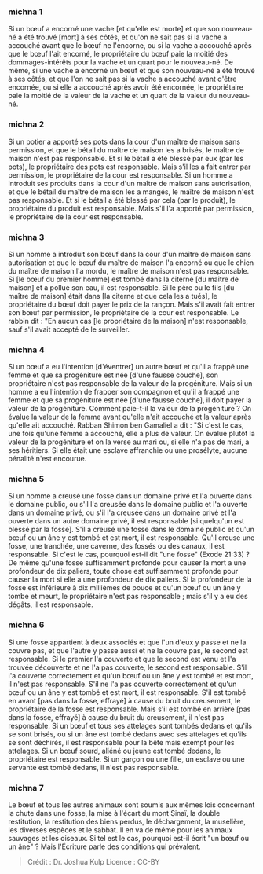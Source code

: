 
### michna 1
Si un bœuf a encorné une vache [et qu'elle est morte] et que son nouveau-né a été trouvé [mort] à ses côtés, et qu'on ne sait pas si la vache a accouché avant que le bœuf ne l'encorne, ou si la vache a accouché après que le bœuf l'ait encorné, le propriétaire du bœuf paie la moitié des dommages-intérêts pour la vache et un quart pour le nouveau-né. De même, si une vache a encorné un bœuf et que son nouveau-né a été trouvé à ses côtés, et que l'on ne sait pas si la vache a accouché avant d'être encornée, ou si elle a accouché après avoir été encornée, le propriétaire paie la moitié de la valeur de la vache et un quart de la valeur du nouveau-né.

### michna 2
Si un potier a apporté ses pots dans la cour d'un maître de maison sans permission, et que le bétail du maître de maison les a brisés, le maître de maison n'est pas responsable. Et si le bétail a été blessé par eux (par les pots), le propriétaire des pots est responsable. Mais s'il les a fait entrer par permission, le propriétaire de la cour est responsable. Si un homme a introduit ses produits dans la cour d'un maître de maison sans autorisation, et que le bétail du maître de maison les a mangés, le maître de maison n'est pas responsable. Et si le bétail a été blessé par cela (par le produit), le propriétaire du produit est responsable. Mais s'il l'a apporté par permission, le propriétaire de la cour est responsable.

### michna 3
Si un homme a introduit son bœuf dans la cour d'un maître de maison sans autorisation et que le bœuf du maître de maison l'a encorné ou que le chien du maître de maison l'a mordu, le maître de maison n'est pas responsable. Si [le bœuf du premier homme] est tombé dans la citerne [du maître de maison] et a pollué son eau, il est responsable. Si le père ou le fils [du maître de maison] était dans [la citerne et que cela les a tués], le propriétaire du bœuf doit payer le prix de la rançon. Mais s'il avait fait entrer son bœuf par permission, le propriétaire de la cour est responsable. Le rabbin dit :  "En aucun cas [le propriétaire de la maison] n'est responsable, sauf s'il avait accepté de le surveiller.

### michna 4
Si un bœuf a eu l'intention [d'éventrer] un autre bœuf et qu'il a frappé une femme et que sa progéniture est née [d'une fausse couche], son propriétaire n'est pas responsable de la valeur de la progéniture. Mais si un homme a eu l'intention de frapper son compagnon et qu'il a frappé une femme et que sa progéniture est née [d'une fausse couche], il doit payer la valeur de la progéniture. Comment paie-t-il la valeur de la progéniture ? On évalue la valeur de la femme avant qu'elle n'ait accouché et la valeur après qu'elle ait accouché. Rabban Shimon ben Gamaliel a dit :  "Si c'est le cas, une fois qu'une femme a accouché, elle a plus de valeur. On évalue plutôt la valeur de la progéniture et on la verse au mari ou, si elle n'a pas de mari, à ses héritiers. Si elle était une esclave affranchie ou une prosélyte, aucune pénalité n'est encourue.

### michna 5
Si un homme a creusé une fosse dans un domaine privé et l'a ouverte dans le domaine public, ou s'il l'a creusée dans le domaine public et l'a ouverte dans un domaine privé, ou s'il l'a creusée dans un domaine privé et l'a ouverte dans un autre domaine privé, il est responsable [si quelqu'un est blessé par la fosse]. S'il a creusé une fosse dans le domaine public et qu'un bœuf ou un âne y est tombé et est mort, il est responsable. Qu'il creuse une fosse, une tranchée, une caverne, des fossés ou des canaux, il est responsable. Si c'est le cas, pourquoi est-il dit "une fosse" (Exode 21:33) ? De même qu'une fosse suffisamment profonde pour causer la mort a une profondeur de dix paliers, toute chose est suffisamment profonde pour causer la mort si elle a une profondeur de dix paliers. Si la profondeur de la fosse est inférieure à dix millièmes de pouce et qu'un bœuf ou un âne y tombe et meurt, le propriétaire n'est pas responsable ; mais s'il y a eu des dégâts, il est responsable.

### michna 6
Si une fosse appartient à deux associés et que l'un d'eux y passe et ne la couvre pas, et que l'autre y passe aussi et ne la couvre pas, le second est responsable. Si le premier l'a couverte et que le second est venu et l'a trouvée découverte et ne l'a pas couverte, le second est responsable. S'il l'a couverte correctement et qu'un bœuf ou un âne y est tombé et est mort, il n'est pas responsable. S'il ne l'a pas couverte correctement et qu'un bœuf ou un âne y est tombé et est mort, il est responsable. S'il est tombé en avant [pas dans la fosse, effrayé] à cause du bruit du creusement, le propriétaire de la fosse est responsable. Mais s'il est tombé en arrière [pas dans la fosse, effrayé] à cause du bruit du creusement, il n'est pas responsable. Si un bœuf et tous ses attelages sont tombés dedans et qu'ils se sont brisés, ou si un âne est tombé dedans avec ses attelages et qu'ils se sont déchirés, il est responsable pour la bête mais exempt pour les attelages. Si un bœuf sourd, aliéné ou jeune est tombé dedans, le propriétaire est responsable. Si un garçon ou une fille, un esclave ou une servante est tombé dedans, il n'est pas responsable.

### michna 7
Le bœuf et tous les autres animaux sont soumis aux mêmes lois concernant la chute dans une fosse, la mise à l'écart du mont Sinaï, la double restitution, la restitution des biens perdus, le déchargement, la muselière, les diverses espèces et le sabbat. Il en va de même pour les animaux sauvages et les oiseaux. Si tel est le cas, pourquoi est-il écrit "un bœuf ou un âne" ? Mais l'Écriture parle des conditions qui prévalent.

>Crédit : Dr. Joshua Kulp
>Licence : CC-BY